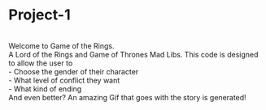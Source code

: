 # Project-1
<br>
Welcome to Game of the Rings. 
<br>
A Lord of the Rings and Game of Thrones Mad Libs. 
This code is designed to allow the user to 
<br> - Choose the gender of their character
<br> - What level of conflict they want
<br> - What kind of ending
<br>And even better? 
An amazing Gif that goes with the story is generated!
<br>
